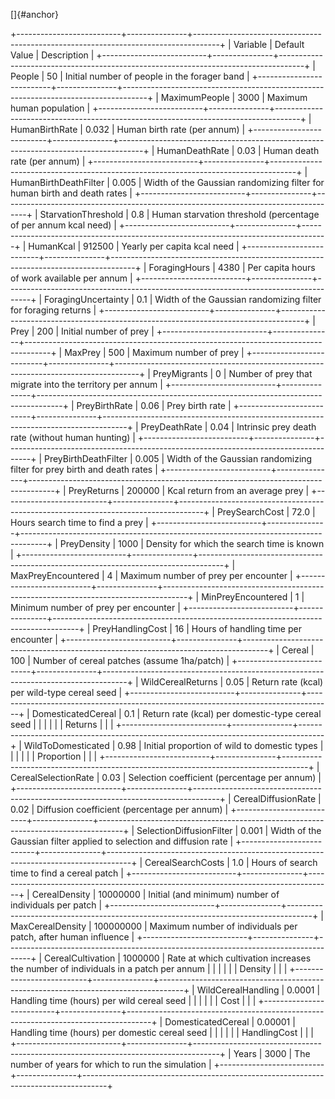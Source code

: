 []{#anchor}

+--------------------------+---------------+------------------------------------------------------------------------------------+
| Variable                 | Default Value | Description                                                                        |
+--------------------------+---------------+------------------------------------------------------------------------------------+
| People                   | 50            | Initial number of people in the forager band                                       |
+--------------------------+---------------+------------------------------------------------------------------------------------+
| MaximumPeople            | 3000          | Maximum human population                                                           |
+--------------------------+---------------+------------------------------------------------------------------------------------+
| HumanBirthRate           | 0.032         | Human birth rate (per annum)                                                       |
+--------------------------+---------------+------------------------------------------------------------------------------------+
| HumanDeathRate           | 0.03          | Human death rate (per annum)                                                       |
+--------------------------+---------------+------------------------------------------------------------------------------------+
| HumanBirthDeathFilter    | 0.005         | Width of the Gaussian randomizing filter for human birth and death rates           |
+--------------------------+---------------+------------------------------------------------------------------------------------+
| StarvationThreshold      | 0.8           | Human starvation threshold (percentage of per annum kcal need)                     |
+--------------------------+---------------+------------------------------------------------------------------------------------+
| HumanKcal                | 912500        | Yearly per capita kcal need                                                        |
+--------------------------+---------------+------------------------------------------------------------------------------------+
| ForagingHours            | 4380          | Per capita hours of work available per annum                                       |
+--------------------------+---------------+------------------------------------------------------------------------------------+
| ForagingUncertainty      | 0.1           | Width of the Gaussian randomizing filter for foraging returns                      |
+--------------------------+---------------+------------------------------------------------------------------------------------+
| Prey                     | 200           | Initial number of prey                                                             |
+--------------------------+---------------+------------------------------------------------------------------------------------+
| MaxPrey                  | 500           | Maximum number of prey                                                             |
+--------------------------+---------------+------------------------------------------------------------------------------------+
| PreyMigrants             | 0             | Number of prey that migrate into the territory per annum                           |
+--------------------------+---------------+------------------------------------------------------------------------------------+
| PreyBirthRate            | 0.06          | Prey birth rate                                                                    |
+--------------------------+---------------+------------------------------------------------------------------------------------+
| PreyDeathRate            | 0.04          | Intrinsic prey death rate (without human hunting)                                  |
+--------------------------+---------------+------------------------------------------------------------------------------------+
| PreyBirthDeathFilter     | 0.005         | Width of the Gaussian randomizing filter for prey birth and death rates            |
+--------------------------+---------------+------------------------------------------------------------------------------------+
| PreyReturns              | 200000        | Kcal return from an average prey                                                   |
+--------------------------+---------------+------------------------------------------------------------------------------------+
| PreySearchCost           | 72.0          | Hours search time to find a prey                                                   |
+--------------------------+---------------+------------------------------------------------------------------------------------+
| PreyDensity              | 1000          | Density for which the search time is known                                         |
+--------------------------+---------------+------------------------------------------------------------------------------------+
| MaxPreyEncountered       | 4             | Maximum number of prey per encounter                                               |
+--------------------------+---------------+------------------------------------------------------------------------------------+
| MinPreyEncountered       | 1             | Minimum number of prey per encounter                                               |
+--------------------------+---------------+------------------------------------------------------------------------------------+
| PreyHandlingCost         | 16            | Hours of handling time per encounter                                               |
+--------------------------+---------------+------------------------------------------------------------------------------------+
| Cereal                   | 100           | Number of cereal patches (assume 1ha/patch)                                        |
+--------------------------+---------------+------------------------------------------------------------------------------------+
| WildCerealReturns        | 0.05          | Return rate (kcal) per wild-type cereal seed                                       |
+--------------------------+---------------+------------------------------------------------------------------------------------+
| DomesticatedCereal       | 0.1           | Return rate (kcal) per domestic-type cereal seed                                   |
|                          |               |                                                                                    |
| Returns                  |               |                                                                                    |
+--------------------------+---------------+------------------------------------------------------------------------------------+
| WildToDomesticated       | 0.98          | Initial proportion of wild to domestic types                                       |
|                          |               |                                                                                    |
| Proportion               |               |                                                                                    |
+--------------------------+---------------+------------------------------------------------------------------------------------+
| CerealSelectionRate      | 0.03          | Selection coefficient (percentage per annum)                                       |
+--------------------------+---------------+------------------------------------------------------------------------------------+
| CerealDiffusionRate      | 0.02          | Diffusion coefficient (percentage per annum)                                       |
+--------------------------+---------------+------------------------------------------------------------------------------------+
| SelectionDiffusionFilter | 0.001         | Width of the Gaussian filter applied to selection and diffusion rate               |
+--------------------------+---------------+------------------------------------------------------------------------------------+
| CerealSearchCosts        | 1.0           | Hours of search time to find a cereal patch                                        |
+--------------------------+---------------+------------------------------------------------------------------------------------+
| CerealDensity            | 10000000      | Initial (and minimum) number of individuals per patch                              |
+--------------------------+---------------+------------------------------------------------------------------------------------+
| MaxCerealDensity         | 100000000     | Maximum number of individuals per patch, after human influence                     |
+--------------------------+---------------+------------------------------------------------------------------------------------+
| CerealCultivation        | 1000000       | Rate at which cultivation increases the number of individuals in a patch per annum |
|                          |               |                                                                                    |
| Density                  |               |                                                                                    |
+--------------------------+---------------+------------------------------------------------------------------------------------+
| WildCerealHandling       | 0.0001        | Handling time (hours) per wild cereal seed                                         |
|                          |               |                                                                                    |
| Cost                     |               |                                                                                    |
+--------------------------+---------------+------------------------------------------------------------------------------------+
| DomesticatedCereal       | 0.00001       | Handling time (hours) per domestic cereal seed                                     |
|                          |               |                                                                                    |
| HandlingCost             |               |                                                                                    |
+--------------------------+---------------+------------------------------------------------------------------------------------+
| Years                    | 3000          | The number of years for which to run the simulation                                |
+--------------------------+---------------+------------------------------------------------------------------------------------+

